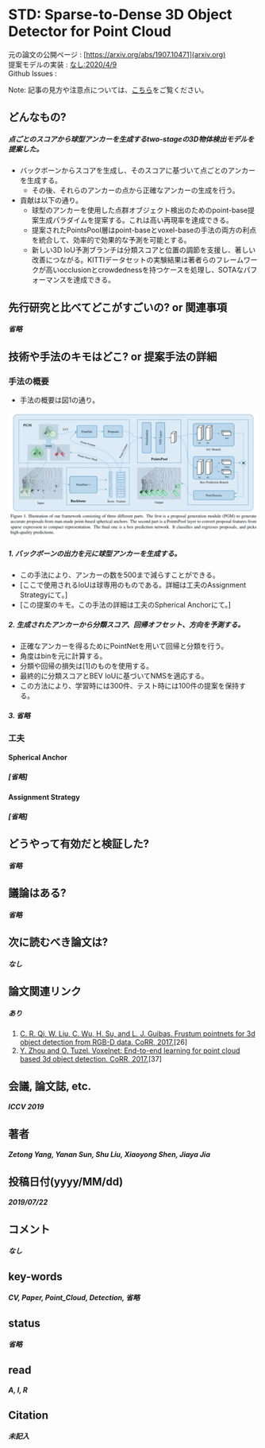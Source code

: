 # STD: Sparse-to-Dense 3D Object Detector for Point Cloud

元の論文の公開ページ : [https://arxiv.org/abs/1907.10471](arxiv.org)  
提案モデルの実装 : [なし:2020/4/9]()  
Github Issues : []()  

Note: 記事の見方や注意点については、[こちら](/)をご覧ください。

## どんなもの?
##### 点ごとのスコアから球型アンカーを生成するtwo-stageの3D物体検出モデルを提案した。
- バックボーンからスコアを生成し、そのスコアに基づいて点ごとのアンカーを生成する。
  - その後、それらのアンカーの点から正確なアンカーの生成を行う。
- 貢献は以下の通り。
  - 球型のアンカーを使用した点群オブジェクト検出のためのpoint-base提案生成パラダイムを提案する。これは高い再現率を達成できる。
  - 提案されたPointsPool層はpoint-baseとvoxel-baseの手法の両方の利点を統合して、効率的で効果的な予測を可能とする。
  - 新しい3D IoU予測ブランチは分類スコアと位置の調節を支援し、著しい改善につながる。KITTIデータセットの実験結果は著者らのフレームワークが高いocclusionとcrowdednessを持つケースを処理し、SOTAなパフォーマンスを達成できる。

## 先行研究と比べてどこがすごいの? or 関連事項
##### 省略

## 技術や手法のキモはどこ? or 提案手法の詳細
### 手法の概要
- 手法の概要は図1の通り。

![fig1](img/SS3ODfPC/fig1.png)

##### 1. バックボーンの出力を元に球型アンカーを生成する。
- この手法により、アンカーの数を500まで減らすことができる。
- [ここで使用されるIoUは球専用のものである。詳細は工夫のAssignment Strategyにて。]
- [この提案のキモ。この手法の詳細は工夫のSpherical Anchorにて。]

##### 2. 生成されたアンカーから分類スコア、回帰オフセット、方向を予測する。
- 正確なアンカーを得るためにPointNetを用いて回帰と分類を行う。
- 角度はbinを元に計算する。
- 分類や回帰の損失は[1]のものを使用する。
- 最終的に分類スコアとBEV IoUに基づいてNMSを適応する。
- この方法により、学習時には300件、テスト時には100件の提案を保持する。

##### 3. 省略


### 工夫
#### Spherical Anchor
##### [省略]

#### Assignment Strategy
##### [省略]

## どうやって有効だと検証した?
##### 省略

## 議論はある?
##### 省略

## 次に読むべき論文は?
##### なし

## 論文関連リンク
##### あり
1. [C. R. Qi, W. Liu, C. Wu, H. Su, and L. J. Guibas. Frustum pointnets for 3d object detection from RGB-D data. CoRR, 2017.](https://arxiv.org/abs/1711.08488)[26]
2. [Y. Zhou and O. Tuzel. Voxelnet: End-to-end learning for point cloud based 3d object detection. CoRR, 2017.](https://arxiv.org/abs/1711.06396)[37]

## 会議, 論文誌, etc.
##### ICCV 2019

## 著者
##### Zetong Yang, Yanan Sun, Shu Liu, Xiaoyong Shen, Jiaya Jia

## 投稿日付(yyyy/MM/dd)
##### 2019/07/22

## コメント
##### なし

## key-words
##### CV, Paper, Point_Cloud, Detection, 省略

## status
##### 省略

## read
##### A, I, R

## Citation
##### 未記入
